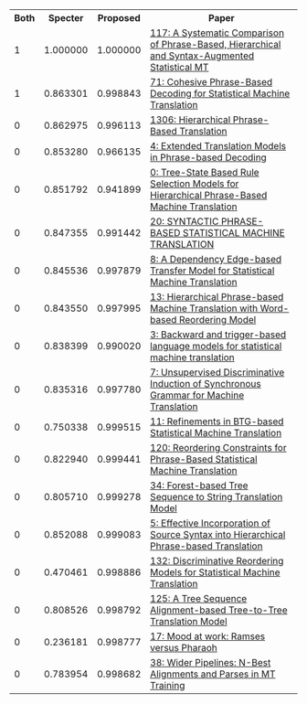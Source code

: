 <html><table><tr>
<th>Both</th>
<th>Specter</th>
<th>Proposed</th>
<th>Paper</th>
</tr>
<tr>
<td>1</td>
<td>1.000000</td>
<td>1.000000</td>
<td><a href="https://www.semanticscholar.org/paper/8c5aff386f1a29c4298f555db92d3215083f33e8">117: A Systematic Comparison of Phrase-Based, Hierarchical and Syntax-Augmented Statistical MT</a></td>
</tr>
<tr>
<td>1</td>
<td>0.863301</td>
<td>0.998843</td>
<td><a href="https://www.semanticscholar.org/paper/71d1dc7f888b95177fca067057ab0987cf8762e6">71: Cohesive Phrase-Based Decoding for Statistical Machine Translation</a></td>
</tr>
<tr>
<td>0</td>
<td>0.862975</td>
<td>0.996113</td>
<td><a href="https://www.semanticscholar.org/paper/0db6eb46ca9941660acc775e3ca39bf4434c18be">1306: Hierarchical Phrase-Based Translation</a></td>
</tr>
<tr>
<td>0</td>
<td>0.853280</td>
<td>0.966135</td>
<td><a href="https://www.semanticscholar.org/paper/36cf1f828936c2baa3caf22aeea20eddd4b80e01">4: Extended Translation Models in Phrase-based Decoding</a></td>
</tr>
<tr>
<td>0</td>
<td>0.851792</td>
<td>0.941899</td>
<td><a href="https://www.semanticscholar.org/paper/276834dc46cf245e5c78d58532e37f93fec9b8c6">0: Tree-State Based Rule Selection Models for Hierarchical Phrase-Based Machine Translation</a></td>
</tr>
<tr>
<td>0</td>
<td>0.847355</td>
<td>0.991442</td>
<td><a href="https://www.semanticscholar.org/paper/76a37d7c0ecbe4d1e1afc18399da7f559a6d33af">20: SYNTACTIC PHRASE-BASED STATISTICAL MACHINE TRANSLATION</a></td>
</tr>
<tr>
<td>0</td>
<td>0.845536</td>
<td>0.997879</td>
<td><a href="https://www.semanticscholar.org/paper/5c7030aa4a9254c8ce344916f339b4d63aeb2cd1">8: A Dependency Edge-based Transfer Model for Statistical Machine Translation</a></td>
</tr>
<tr>
<td>0</td>
<td>0.843550</td>
<td>0.997995</td>
<td><a href="https://www.semanticscholar.org/paper/742367e9d1694efbefb4122949469ccc5c1b376e">13: Hierarchical Phrase-based Machine Translation with Word-based Reordering Model</a></td>
</tr>
<tr>
<td>0</td>
<td>0.838399</td>
<td>0.990020</td>
<td><a href="https://www.semanticscholar.org/paper/b23185e6c0419e43dab145540878ce6877398c41">3: Backward and trigger-based language models for statistical machine translation</a></td>
</tr>
<tr>
<td>0</td>
<td>0.835316</td>
<td>0.997780</td>
<td><a href="https://www.semanticscholar.org/paper/fd95d6ef2b57ab0fcb2217aaa8c69fb29acd5b0e">7: Unsupervised Discriminative Induction of Synchronous Grammar for Machine Translation</a></td>
</tr>
<tr>
<td>0</td>
<td>0.750338</td>
<td>0.999515</td>
<td><a href="https://www.semanticscholar.org/paper/4e97b5e4657e82b2383f92ded6ead2eb154cfd93">11: Refinements in BTG-based Statistical Machine Translation</a></td>
</tr>
<tr>
<td>0</td>
<td>0.822940</td>
<td>0.999441</td>
<td><a href="https://www.semanticscholar.org/paper/baa4de120a631c719928c2466681e322c9da7848">120: Reordering Constraints for Phrase-Based Statistical Machine Translation</a></td>
</tr>
<tr>
<td>0</td>
<td>0.805710</td>
<td>0.999278</td>
<td><a href="https://www.semanticscholar.org/paper/c809ee12c78296196277fd2028028b7f0abe0034">34: Forest-based Tree Sequence to String Translation Model</a></td>
</tr>
<tr>
<td>0</td>
<td>0.852088</td>
<td>0.999083</td>
<td><a href="https://www.semanticscholar.org/paper/20aa48cb0755736d88c953c7f682eda7b2a24c91">5: Effective Incorporation of Source Syntax into Hierarchical Phrase-based Translation</a></td>
</tr>
<tr>
<td>0</td>
<td>0.470461</td>
<td>0.998886</td>
<td><a href="https://www.semanticscholar.org/paper/a964230eaf8dd6f5af92f48fafa6550de7aa9c39">132: Discriminative Reordering Models for Statistical Machine Translation</a></td>
</tr>
<tr>
<td>0</td>
<td>0.808526</td>
<td>0.998792</td>
<td><a href="https://www.semanticscholar.org/paper/0018e5e5373250a8ff99ade86d74e253482001dc">125: A Tree Sequence Alignment-based Tree-to-Tree Translation Model</a></td>
</tr>
<tr>
<td>0</td>
<td>0.236181</td>
<td>0.998777</td>
<td><a href="https://www.semanticscholar.org/paper/91f594fbfc93ab1c389e7c6569447cceacd3dcc2">17: Mood at work: Ramses versus Pharaoh</a></td>
</tr>
<tr>
<td>0</td>
<td>0.783954</td>
<td>0.998682</td>
<td><a href="https://www.semanticscholar.org/paper/9c315d166b79d1368c6cb7b407c619778f3f591a">38: Wider Pipelines: N-Best Alignments and Parses in MT Training</a></td>
</tr>
</table></html>
